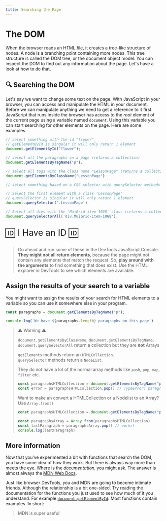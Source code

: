 ```yaml
---
title: Searching the Page
---
```


# The DOM

When the browser reads an HTML file, it creates a tree-like structure of nodes. A node is a branching point containing more nodes. This tree structure is called the DOM tree, or the document object model. You can inspect the DOM to find out any information about the page. Let's have a look at how to do that.

## 🔍 Searching the DOM

Let's say we want to change some text on the page. With JavaScript in your browser, you can access and manipulate the HTML in your document. Before we can manipulate anything we need to get a reference to it first. JavaScript that runs inside the browser has access to the *root* element of the current page using a variable named `document`. Using this variable you can start searching for other elements on the page. Here are some examples.

```js
// select something with the id "flower"
// getElementById is singular it will only return 1 element
document.getElementById("flower");

// select all the paragraphs on a page (returns a collection)
document.getElementsByTagName("p");

// select all tags with the class name "LessonPage" (returns a collection)
document.getElementsByClassName("LessonPage")

// select something based on a CSS selector with querySelector methods

// Select the first element with a class 'LessonPage'
// querySelector is singular it will only return 1 element
document.querySelector('.LessonPage')

// Select all divs with the 'MuiGrid-item-1068' class (returns a collection)
document.querySelectorAll('div.MuiGrid-item-1068');
```

<p id="has-id" style="font-size: 2em">🆔 I Have an ID 🆔</p>

> Go ahead and run some of these in the DevTools JavaScript Console. **They might not all return elements**, because the page might not contain any elements that match the request. So, **play around with the arguments** to find something that does exist. Use the HTML explorer in DevTools to see which elements are available.

## Assign the results of your search to a variable

You might want to assign the results of your search for HTML elements to a variable so you can use it somewhere else in your program. 

```js
const paragraphs = document.getElementsByTagName("p");

console.log(`We have ${paragraphs.length} paragraphs on this page`)
```

> ⚠️ Warning ⚠️ 
>
> `document.getElementsByClassName`, `document.getElementsByTagName`, `document.querySelectorAll` return a collection but they are **not** Arrays
> 
> `getElements` methods return an `HTMLCollection`.   
> `querySelector` methods return a `NodeList`.  
> 
> They do not have a lot of the normal array methods like `push`, `pop`, `map`, `filter` etc.
>
>```js
> const paragraphsHTMLCollection = document.getElementsByTagName("p");
> const error = paragraphsHTMLCollection.pop() // TypeError: paragraphsHTMLCollection.pop is not a function
>```
> 
> Want to make an convert a HTMLCollection or a Nodelist to an Array? Use `Array.from()`  
>
>```js
> const paragraphsHTMLCollection = document.getElementsByTagName("p");
> 
> const paragraphsArray = Array.from(paragraphsHTMLCollection)
> const lastParagraph = paragraphsArray.pop() // works!  
> console.log(lastParagraph) 
>```


## More information

Now that you've experimented a bit with functions that search the DOM, you have some idea of how they work. But there is always way more than meets the eye. Where is the *documentation*, you might ask. The answer is almost always the [MDN Web Docs](https://developer.mozilla.org/).

Just like browser DevTools, you and MDN are going to become intimate friends. Although the relationship is a bit one-sided. Try reading the documentation for the functions you just used to see how much of it you understand. For example [`document.getElementById`](https://developer.mozilla.org/en-US/docs/Web/API/Document/getElementById). Most functions contain examples. In short: 

> MDN is super useful!